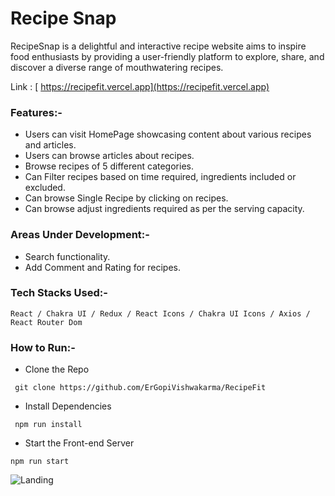 # Recipe Snap

RecipeSnap is a delightful and interactive recipe website aims to inspire food enthusiasts by providing a user-friendly platform to explore, share, and discover a diverse range of mouthwatering recipes.

Link : [ https://recipefit.vercel.app](https://recipefit.vercel.app)

### Features:-

- Users can visit HomePage showcasing content about various recipes and articles.
- Users can browse articles about recipes.
- Browse recipes of 5 different categories.
- Can Filter recipes based on time required, ingredients included or excluded.
- Can browse Single Recipe by clicking on recipes.
- Can browse adjust ingredients required as per the serving capacity.


### Areas Under Development:-

- Search functionality.
- Add Comment and Rating for recipes.

### Tech Stacks Used:-
```
React / Chakra UI / Redux / React Icons / Chakra UI Icons / Axios / React Router Dom  
```

### How to Run:-
- Clone the Repo
```
 git clone https://github.com/ErGopiVishwakarma/RecipeFit 
```
- Install Dependencies
```
 npm run install
```
- Start the Front-end Server
```
npm run start
```

 
![Landing](https://github.com/ErGopiVishwakarma/RecipeFit/assets/114371170/52862693-c52a-4a2d-9909-945ea1e4594b)



